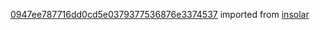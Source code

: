 [0947ee787716dd0cd5e0379377536876e3374537](https://github.com/insolar/insolar/commit/0947ee787716dd0cd5e0379377536876e3374537) imported from [insolar](https://github.com/insolar/insolar)

